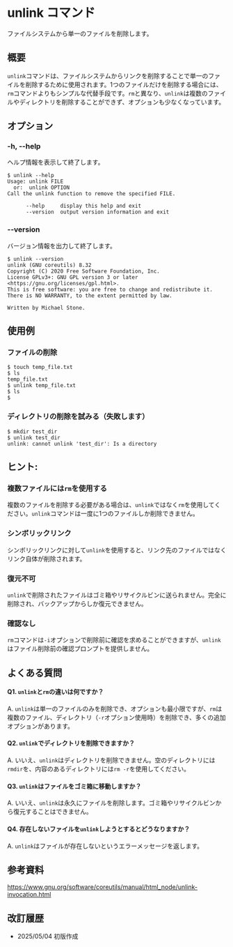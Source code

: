 # unlink コマンド

ファイルシステムから単一のファイルを削除します。

## 概要

`unlink`コマンドは、ファイルシステムからリンクを削除することで単一のファイルを削除するために使用されます。1つのファイルだけを削除する場合には、`rm`コマンドよりもシンプルな代替手段です。`rm`と異なり、`unlink`は複数のファイルやディレクトリを削除することができず、オプションも少なくなっています。

## オプション

### **-h, --help**

ヘルプ情報を表示して終了します。

```console
$ unlink --help
Usage: unlink FILE
  or:  unlink OPTION
Call the unlink function to remove the specified FILE.

      --help     display this help and exit
      --version  output version information and exit
```

### **--version**

バージョン情報を出力して終了します。

```console
$ unlink --version
unlink (GNU coreutils) 8.32
Copyright (C) 2020 Free Software Foundation, Inc.
License GPLv3+: GNU GPL version 3 or later <https://gnu.org/licenses/gpl.html>.
This is free software: you are free to change and redistribute it.
There is NO WARRANTY, to the extent permitted by law.

Written by Michael Stone.
```

## 使用例

### ファイルの削除

```console
$ touch temp_file.txt
$ ls
temp_file.txt
$ unlink temp_file.txt
$ ls
$
```

### ディレクトリの削除を試みる（失敗します）

```console
$ mkdir test_dir
$ unlink test_dir
unlink: cannot unlink 'test_dir': Is a directory
```

## ヒント:

### 複数ファイルには`rm`を使用する

複数のファイルを削除する必要がある場合は、`unlink`ではなく`rm`を使用してください。`unlink`コマンドは一度に1つのファイルしか削除できません。

### シンボリックリンク

シンボリックリンクに対して`unlink`を使用すると、リンク先のファイルではなくリンク自体が削除されます。

### 復元不可

`unlink`で削除されたファイルはゴミ箱やリサイクルビンに送られません。完全に削除され、バックアップからしか復元できません。

### 確認なし

`rm`コマンドは`-i`オプションで削除前に確認を求めることができますが、`unlink`はファイル削除前の確認プロンプトを提供しません。

## よくある質問

#### Q1. `unlink`と`rm`の違いは何ですか？
A. `unlink`は単一のファイルのみを削除でき、オプションも最小限ですが、`rm`は複数のファイル、ディレクトリ（`-r`オプション使用時）を削除でき、多くの追加オプションがあります。

#### Q2. `unlink`でディレクトリを削除できますか？
A. いいえ、`unlink`はディレクトリを削除できません。空のディレクトリには`rmdir`を、内容のあるディレクトリには`rm -r`を使用してください。

#### Q3. `unlink`はファイルをゴミ箱に移動しますか？
A. いいえ、`unlink`は永久にファイルを削除します。ゴミ箱やリサイクルビンから復元することはできません。

#### Q4. 存在しないファイルを`unlink`しようとするとどうなりますか？
A. `unlink`はファイルが存在しないというエラーメッセージを返します。

## 参考資料

https://www.gnu.org/software/coreutils/manual/html_node/unlink-invocation.html

## 改訂履歴

- 2025/05/04 初版作成